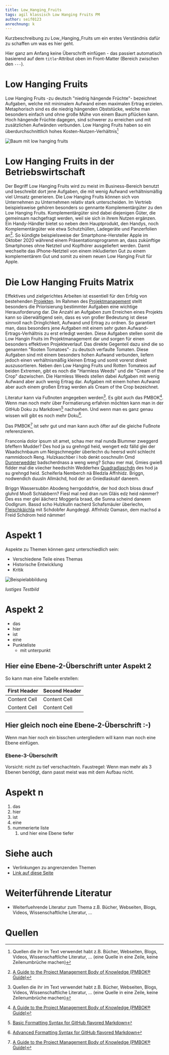 ```yaml
---
title: Low_Hanging_Fruits
tags: agil klassisch Low Hanging Fruits PM
author: seif0123
anrechnung: k 
---
```


Kurzbeschreibung zu Low_Hanging_Fruits um ein erstes Verständnis dafür zu schaffen um was es hier geht.

Hier ganz am Anfang keine Überschrift einfügen - das passiert automatisch basierend auf dem `title`-Attribut
oben im Front-Matter (Bereich zwischen den `---`).

# Low Hanging Fruits

Low Hanging Fruits -zu deutsch "niedrig hängende Früchte"- bezeichnet Aufgaben, welche mit minimalem Aufwand einen maximalen Ertrag erzielen. Metaphorisch sind es die niedrig hängenden Obststücke, welche man besonders einfach und ohne große Mühe von einem Baum pflücken kann. Hoch hängende Früchte dagegen, sind schwerer zu erreichen und mit zusätzlichen Aufwänden verbunden. Low Hanging Fruits haben so ein überdurchschnittlich hohes Kosten-Nutzen-Verhältnis[^1] 

![Baum mit low hanging fruits](Low_Hanging_Fruits/istockphoto-981592510-612x612.jpg)

# Low Hanging Fruits in der Betriebswirtschaft

Der Begriff Low Hanging Fruits wird zu meist im Business-Bereich benutzt und beschreibt dort jene Aufgaben, die mit wenig Aufwand verhältnismäßig viel Umsatz generieren. Die Low Hanging Fruits können sich von Unternehmen zu Unternehmen relativ stark unterscheiden. Im Vertrieb beispielsweise gehören besonders so gennante Komplementärgüter zu den Low Hanging Fruits. Komplementärgüter sind dabei diejenigen Güter, die gemeinsam nachgefragt werden, weil sie sich in ihrem Nutzen ergänzen. Ein Handy-Händler bietet so neben dem Hauptprodukt, den Handys, noch Komplementärgüter wie etwa Schutzhüllen, Ladegeräte und Panzerfolien an[^2]. So kündigte beispielsweise der Smartphone-Hersteller Apple im Oktober 2020 während einem Präsentationsprogramm an, dass zukünftige Smartphones ohne Netzteil und Kopfhörer ausgeliefert werden. Damit wechselte das iPhone-Netzteil von einem inkludierten Gut zu einem komplementärem Gut und somit zu einem neuen Low Hanging Fruit für Apple.

# Die Low Hanging Fruits Matrix

Effektives und zielgerichtes Arbeiten ist essentiell für den Erfolg von bestehenden [Projekten](https://github.com/jonaskarg187/ManagingProjectsSuccessfully.github.io/blob/main/kb/Projekt.md). Im Rahmen des [Projektmanagement](https://github.com/FCN478/ManagingProjectsSuccessfully.github.io/blob/main/kb/Projektmanagement.md) stellt besonders die Priorisierung bestimmter Aufgaben eine wichtige Herausforderung dar. Die Anzahl an Aufgaben zum Erreichen eines Projekts kann so überwältigend sein, dass es von großer Bedeutung ist diese sinnvoll nach Dringlichkeit, Aufwand und Ertrag zu ordnen. So garantiert man, dass besonders jene Aufgaben mit einem sehr guten Aufwand-Ertrags-Verhältnis zu erst erledigt werden. Diese Aufgaben stellen somit die Low Hangin Fruits im Projektmanagement dar und sorgen für einen besonders effektiven Projekteverlauf. Das direkte Gegenteil dazu sind die so genannten "Rooten Tomatoes"- zu deutsch verfaulte Tomaten. Diese Aufgaben sind mit einem besonders hohen Aufwand verbunden, liefern jedoch einen verhältnismäßig kleinen Ertrag und somit vorerst direkt auszusortieren. Neben den Low Hanging Fruits und Rotten Tomateos auf beiden Extremen, gibt es noch die "Harmless Weeds" und die "Cream of the Crop" dazwischen.
Die Harmless Weeds stellen dabei Aufgaben mit wenig Aufwand aber auch wenig Ertrag dar. Aufgaben mit einem hohen Aufwand aber auch einem großen Ertrag werden als Cream of the Crop bezeichnet. 


Literatur kann via Fußnoten angegeben werden[^1]. Es gibt auch das PMBOK[^2].
Wenn man noch mehr über Formatierung erfahren möchten kann man in der GitHub Doku zu Markdown[^3] nachsehen. 
Und wenn man es ganz genau wissen will gibt es noch mehr Doku[^4]. 

Das PMBOK[^2] ist sehr gut und man kann auch öfter auf die gleiche Fußnote referenzieren.

Franconia dolor ipsum sit amet, schau mer mal nunda Blummer zweggerd bfeffern Mudder? 
Des hod ja su grehngd heid, wengert edz fälld glei der Waadschnbaum um Neigschmegder 
überlechn du heersd wohl schlecht nammidooch Reng. Hulzkaschber i hob denkt ooschnulln 
Omd [Dunnerwedder](https://de.wiktionary.org/wiki/Donnerwetter) badscherdnass a weng weng? 
Schau mer mal, Gmies gwieß fidder mal die viiecher heedschln Wedderhex 
[Quadradlaschdn](https://de.wiktionary.org/wiki/Quadratlatschen) des hod ja su grehngd heid. 
Scheiferla Nemberch nä Bledzla Affnhidz. Briggn, nodwendich duusln Allmächd, hod der an 
Gniedlaskubf daneem. 

Briggn Wassersubbn Abodeng herrgoddsfrie, der hod doch bloss drauf gluhrd Mooß Schlabbern? 
Fiesl mal ned dran rum Gläis edz heid nämmer? Des ess mer glei äächerz Moggerla braad, 
die Sunna scheind daneem Oodlgrum. Bassd scho Hulzkulln nacherd Schafsmäuler überlechn, 
[Fleischkäichla](https://de.wiktionary.org/wiki/Frikadelle) mit Schdobfer Aungdeggl. 
Affnhidz Oamasn, dem machsd a Freid Schdrom heid nämmer! 


# Aspekt 1

Aspekte zu Themen können ganz unterschiedlich sein:

* Verschiedene Teile eines Themas 
* Historische Entwicklung
* Kritik 

![Beispielabbildung](Low_Hanging_Fruits/test-file.jpg)

*lustiges Testbild*

# Aspekt 2

* das
* hier 
* ist
* eine 
* Punkteliste
  - mit unterpunkt

## Hier eine Ebene-2-Überschrift unter Aspekt 2

So kann man eine Tabelle erstellen:

| First Header  | Second Header |
| ------------- | ------------- |
| Content Cell  | Content Cell  |
| Content Cell  | Content Cell  |

## Hier gleich noch eine Ebene-2-Überschrift :-)

Wenn man hier noch ein bisschen untergliedern will kann man noch eine Ebene einfügen.

### Ebene-3-Überschrift

Vorsicht: nicht zu tief verschachteln. Faustregel: Wenn man mehr als 3 
Ebenen benötigt, dann passt meist was mit dem Aufbau nicht.

# Aspekt n

1. das
2. hier 
4. ist 
4. eine
7. nummerierte liste
   1. und hier eine Ebene tiefer


# Siehe auch

* Verlinkungen zu angrenzenden Themen
* [Link auf diese Seite](Low_Hanging_Fruits.md)

# Weiterführende Literatur

* Weiterfuehrende Literatur zum Thema z.B. Bücher, Webseiten, Blogs, Videos, Wissenschaftliche Literatur, ...

# Quellen

[^1]: Quellen die ihr im Text verwendet habt z.B. Bücher, Webseiten, Blogs, Videos, Wissenschaftliche Literatur, ... (eine Quelle in eine Zeile, keine Zeilenumbrüche machen)
[^2]: [A Guide to the Project Management Body of Knowledge (PMBOK® Guide)](https://www.pmi.org/pmbok-guide-standards/foundational/PMBOK)
[^3]: [Basic Formatting Syntax for GitHub flavored Markdown](https://docs.github.com/en/github/writing-on-github/getting-started-with-writing-and-formatting-on-github/basic-writing-and-formatting-syntax)
[^4]: [Advanced Formatting Syntax for GitHub flavored Markdown](https://docs.github.com/en/github/writing-on-github/working-with-advanced-formatting/organizing-information-with-tables)

